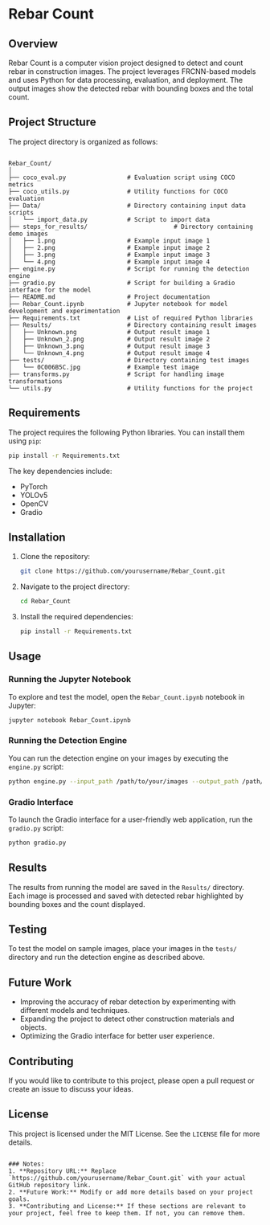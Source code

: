 # Rebar Count

## Overview
Rebar Count is a computer vision project designed to detect and count rebar in construction images. The project leverages FRCNN-based models and uses Python for data processing, evaluation, and deployment. The output images show the detected rebar with bounding boxes and the total count.

## Project Structure
The project directory is organized as follows:

```

Rebar_Count/
│
├── coco_eval.py                 # Evaluation script using COCO metrics
├── coco_utils.py                # Utility functions for COCO evaluation
├── Data/                        # Directory containing input data scripts
│   └── import_data.py           # Script to import data
├── steps_for_results/                        # Directory containing demo images
│   ├── 1.png                    # Example input image 1
│   ├── 2.png                    # Example input image 2
│   ├── 3.png                    # Example input image 3
│   └── 4.png                    # Example input image 4
├── engine.py                    # Script for running the detection engine
├── gradio.py                    # Script for building a Gradio interface for the model
├── README.md                    # Project documentation
├── Rebar_Count.ipynb            # Jupyter notebook for model development and experimentation
├── Requirements.txt             # List of required Python libraries
├── Results/                     # Directory containing result images
│   ├── Unknown.png              # Output result image 1
│   ├── Unknown_2.png            # Output result image 2
│   ├── Unknown_3.png            # Output result image 3
│   └── Unknown_4.png            # Output result image 4
├── tests/                       # Directory containing test images
│   └── 0C006B5C.jpg             # Example test image
├── transforms.py                # Script for handling image transformations
└── utils.py                     # Utility functions for the project

```

## Requirements
The project requires the following Python libraries. You can install them using `pip`:

```bash
pip install -r Requirements.txt
```

The key dependencies include:

- PyTorch
- YOLOv5
- OpenCV
- Gradio

## Installation

1. Clone the repository:

   ```bash
   git clone https://github.com/yourusername/Rebar_Count.git
   ```

2. Navigate to the project directory:

   ```bash
   cd Rebar_Count
   ```

3. Install the required dependencies:

   ```bash
   pip install -r Requirements.txt
   ```

## Usage

### Running the Jupyter Notebook

To explore and test the model, open the `Rebar_Count.ipynb` notebook in Jupyter:

```bash
jupyter notebook Rebar_Count.ipynb
```

### Running the Detection Engine

You can run the detection engine on your images by executing the `engine.py` script:

```bash
python engine.py --input_path /path/to/your/images --output_path /path/to/save/results
```

### Gradio Interface

To launch the Gradio interface for a user-friendly web application, run the `gradio.py` script:

```bash
python gradio.py
```

## Results

The results from running the model are saved in the `Results/` directory. Each image is processed and saved with detected rebar highlighted by bounding boxes and the count displayed.

## Testing

To test the model on sample images, place your images in the `tests/` directory and run the detection engine as described above.

## Future Work

- Improving the accuracy of rebar detection by experimenting with different models and techniques.
- Expanding the project to detect other construction materials and objects.
- Optimizing the Gradio interface for better user experience.

## Contributing

If you would like to contribute to this project, please open a pull request or create an issue to discuss your ideas.

## License

This project is licensed under the MIT License. See the `LICENSE` file for more details.

```

### Notes:
1. **Repository URL:** Replace `https://github.com/yourusername/Rebar_Count.git` with your actual GitHub repository link.
2. **Future Work:** Modify or add more details based on your project goals.
3. **Contributing and License:** If these sections are relevant to your project, feel free to keep them. If not, you can remove them.
